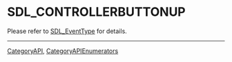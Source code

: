 # SDL_CONTROLLERBUTTONUP

Please refer to [SDL_EventType](SDL_EventType) for details.

----
[CategoryAPI](CategoryAPI), [CategoryAPIEnumerators](CategoryAPIEnumerators)

